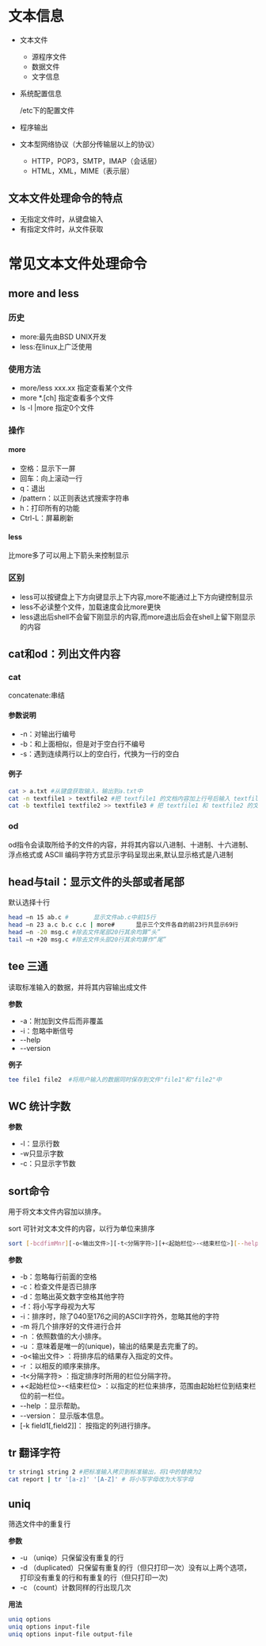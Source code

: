 # 文本信息

* 文本文件

  * 源程序文件
  * 数据文件
  * 文字信息

* 系统配置信息

  /etc下的配置文件

* 程序输出

* 文本型网络协议（大部分传输层以上的协议）

  * HTTP，POP3，SMTP，IMAP（会话层）
  * HTML，XML，MIME（表示层）

## 文本文件处理命令的特点

* 无指定文件时，从键盘输入
* 有指定文件时，从文件获取

# 常见文本文件处理命令

## more and less

### 历史

* more:最先由BSD UNIX开发
* less:在linux上广泛使用

### 使用方法

* more/less xxx.xx  指定查看某个文件
* more *.[ch] 指定查看多个文件
* ls -l |more 指定0个文件

### 操作

#### more

* 空格：显示下一屏
* 回车：向上滚动一行
* q：退出
* /pattern：以正则表达式搜索字符串
* h：打印所有的功能
* Ctrl-L：屏幕刷新

#### less

比more多了可以用上下箭头来控制显示

### 区别

*  less可以按键盘上下方向键显示上下内容,more不能通过上下方向键控制显示
* less不必读整个文件，加载速度会比more更快
*  less退出后shell不会留下刚显示的内容,而more退出后会在shell上留下刚显示的内容

## cat和od：列出文件内容

### cat

concatenate:串结

#### 参数说明

* -n：对输出行编号
* -b：和上面相似，但是对于空白行不编号
* -s：遇到连续两行以上的空白行，代换为一行的空白

#### 例子

```bash
cat > a.txt #从键盘获取输入，输出到a.txt中
cat -n textfile1 > textfile2 #把 textfile1 的文档内容加上行号后输入 textfile2 这个文档里
cat -b textfile1 textfile2 >> textfile3 # 把 textfile1 和 textfile2 的文档内容加上行号（空白行不加）之后将内容附加到 textfile3 文档里
```



### od

od指令会读取所给予的文件的内容，并将其内容以八进制、十进制、十六进制、浮点格式或 ASCII 编码字符方式显示字码呈现出来,默认显示格式是八进制

## head与tail：显示文件的头部或者尾部

默认选择十行

```bash
head –n 15 ab.c #       显示文件ab.c中前15行
head –n 23 a.c b.c c.c | more#      显示三个文件各自的前23行共显示69行
head –n -20 msg.c #除去文件尾部20行其余均算“头”
tail –n +20 msg.c #除去文件头部20行其余均算作“尾”
```

## tee 三通

读取标准输入的数据，并将其内容输出成文件

**参数**

* -a：附加到文件后而非覆盖
* -i：忽略中断信号
* --help
* --version

**例子**

```bash
tee file1 file2  #将用户输入的数据同时保存到文件"file1"和"file2"中
```

## WC 统计字数

**参数**

* -l：显示行数
* -w只显示字数
* -c：只显示字节数

## sort命令

用于将文本文件内容加以排序。

sort 可针对文本文件的内容，以行为单位来排序

```bash
sort [-bcdfimMnr][-o<输出文件>][-t<分隔字符>][+<起始栏位>-<结束栏位>][--help][--verison][文件][-k field1[,field2]]
```

**参数**

* -b：忽略每行前面的空格
* -c：检查文件是否已排序
* -d：忽略出英文数字空格其他字符
* -f：将小写字母视为大写
* -i：排序时，除了040至176之间的ASCII字符外，忽略其他的字符
* -m 将几个排序好的文件进行合并
* -n ：依照数值的大小排序。
* -u ：意味着是唯一的(unique)，输出的结果是去完重了的。
* -o<输出文件> ：将排序后的结果存入指定的文件。
* -r ：以相反的顺序来排序。
* -t<分隔字符> ：指定排序时所用的栏位分隔字符。
* +<起始栏位>-<结束栏位> ：以指定的栏位来排序，范围由起始栏位到结束栏位的前一栏位。
* --help ：显示帮助。
* --version： 显示版本信息。
* [-k field1[,field2]]： 按指定的列进行排序。

## tr 翻译字符

```bash
tr string1 string 2 #把标准输入拷贝到标准输出，将1中的替换为2
cat report | tr '[a-z]' '[A-Z]' # 将小写字母改为大写字母
```

## uniq

筛选文件中的重复行

**参数**

* -u （uniqe）只保留没有重复的行
* -d （duplicated）只保留有重复的行（但只打印一次）没有以上两个选项，打印没有重复的行和有重复的行（但只打印一次)
* -c （count）计数同样的行出现几次

**用法**

```bash
uniq options
uniq options input-file
uniq options input-file output-file
```



